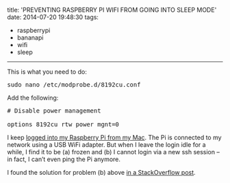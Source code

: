 title: 'PREVENTING RASPBERRY PI WIFI FROM GOING INTO SLEEP MODE'
date: 2014-07-20 19:48:30
tags:
- raspberrypi
- bananapi
- wifi
- sleep
---
<div class="entry-content">
<div>This is what you need to do:</div>
<div><pre>sudo nano /etc/modprobe.d/8192cu.conf</pre></div>
<div>Add the following:</div>
<div><pre># Disable power management<br>
options 8192cu rtw_power_mgnt=0</pre></div>
<!-- more -->
<p>I keep <a href="http://electronut.in/starting-raspberry-pi-wifi-ssh-and-gpio/" title="Starting Raspberry Pi: WiFi, ssh and GPIO">logged into my Raspberry Pi from my Mac</a>. The Pi is connected to my network using a USB WiFi adapter. But when I leave the login idle for a while, I find it to be (a) frozen and (b) I cannot login via a new ssh session – in fact, I can’t even ping the Pi anymore. </p>
<p>I found the solution for problem (b) above <a href="http://raspberrypi.stackexchange.com/questions/1384/how-do-i-disable-suspend-mode/4518#4518">in a StackOverflow post</a>. </p>
</div>